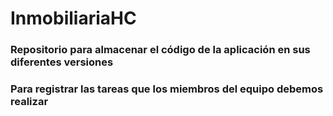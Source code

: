 # InmobiliariaHC
### Repositorio para almacenar el código de la aplicación en sus diferentes versiones
### Para registrar las tareas que los miembros del equipo debemos realizar
